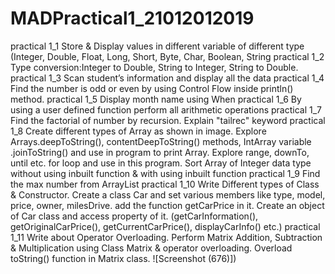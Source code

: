 # MADPractical1_21012012019
practical 1_1 Store & Display values in different variable of different type (Integer, Double, Float, Long, Short, Byte, Char, Boolean, String
practical 1_2 Type conversion:Integer to Double, String to Integer, String to Double.
practical 1_3 Scan student’s information and display all the data
practical 1_4 Find the number is odd or even by using Control Flow inside println() method.
practical 1_5 Display month name using When
practical 1_6 By using a user defined function perform all arithmetic operations
practical 1_7 Find the factorial of number by recursion. Explain "tailrec" keyword
practical 1_8 Create different types of Array as shown in image. Explore Arrays.deepToString(), contentDeepToString() methods, IntArray variable .joinToString()  and use in program to print Array. Explore range, downTo, until etc. for loop and use in this program. Sort Array of Integer data type without using inbuilt function & with using inbuilt function
practical 1_9 Find the max number from ArrayList
practical 1_10 Write Different types of Class & Constructor. Create a class Car and set various members like type, model, price, owner, milesDrive. add the function getCarPrice in it. Create an object of Car class and access property of it. (getCarInformation(), getOriginalCarPrice(), getCurrentCarPrice(), displayCarInfo() etc.)
practical 1_11 Write about Operator Overloading. Perform Matrix Addition, Subtraction & Multiplication using Class Matrix & operator overloading. Overload toString() function in Matrix class.
![Screenshot (676)])

